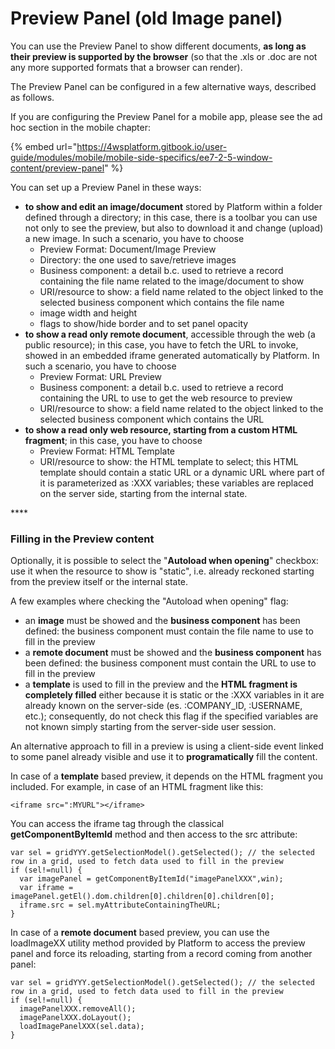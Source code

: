 # Preview Panel \(old Image panel\)

You can use the Preview Panel to show different documents, **as long as their preview is supported by the browser** \(so that the .xls or .doc are not any more supported formats that a browser can render\).

The Preview Panel can be configured in a few alternative ways, described as follows. 

If you are configuring the Preview Panel for a mobile app, please see the ad hoc section in the mobile chapter:

{% embed url="https://4wsplatform.gitbook.io/user-guide/modules/mobile/mobile-side-specifics/ee7-2-5-window-content/preview-panel" %}

You can set up a Preview Panel in these ways:

* **to show and edit an image/document** stored by Platform within a folder defined through a directory; in this case, there is a toolbar you can use not only to see the preview, but also to download it and change \(upload\) a new image. In such a scenario, you have to choose 
  * Preview Format: Document/Image Preview
  * Directory: the one used to save/retrieve images
  * Business component: a detail b.c. used to retrieve a record containing the file name related to the image/document to show
  * URI/resource to show: a field name related to the object linked to the selected business component which contains the file name
  * image width and height
  * flags to show/hide border and to set panel opacity
* **to show a read only remote document**, accessible through the web \(a public resource\); in this case, you have to fetch the URL to invoke, showed in an embedded iframe generated automatically by Platform. In such a scenario, you have to choose 
  * Preview Format: URL Preview
  * Business component: a detail b.c. used to retrieve a record containing the URL to use to get the web resource to preview
  * URI/resource to show: a field name related to the object linked to the selected business component which contains the URL
* **to show a read only web resource, starting from a custom HTML fragment**; in this case, you have to choose 
  * Preview Format: HTML Template
  * URI/resource to show: the HTML template to select; this HTML template should contain a static URL or a dynamic URL where part of it is parameterized as :XXX variables; these variables are replaced on the server side, starting from the internal state.

\*\*\*\*

### **Filling in the Preview content**

Optionally, it is possible to select the "**Autoload when opening**" checkbox: use it when the resource to show is "static", i.e. already reckoned starting from the preview itself or the internal state. 

A few examples where checking the "Autoload when opening" flag:

* an **image** must be showed and the **business component** has been defined: the business component must contain the file name to use to fill in the preview
* a **remote document** must be showed and the **business component** has been defined: the business component must contain the URL to use to fill in the preview
* a **template** is used to fill in the preview and the **HTML fragment is completely filled** either because it is static or the :XXX variables in it are already known on the server-side \(es. :COMPANY\_ID, :USERNAME, etc.\); consequently, do not check this flag if the specified variables are not known simply starting from the server-side user session.

An alternative approach to fill in a preview is using a client-side event linked to some panel already visible and use it to **programatically** fill the content.

In case of a **template** based preview, it depends on the HTML fragment you included. For example, in case of an HTML fragment like this:

```text
<iframe src=":MYURL"></iframe>
```

You can access the iframe tag through the classical **getComponentByItemId** method and then access to the src attribute:

```text
var sel = gridYYY.getSelectionModel().getSelected(); // the selected row in a grid, used to fetch data used to fill in the preview
if (sel!=null) {
  var imagePanel = getComponentByItemId("imagePanelXXX",win);
  var iframe = imagePanel.getEl().dom.children[0].children[0].children[0];
  iframe.src = sel.myAttributeContainingTheURL;
}
```



In case of a **remote document** based preview, you can use the loadImageXX utility method provided by Platform to access the preview panel and force its reloading, starting from a record coming from another panel:

```text
var sel = gridYYY.getSelectionModel().getSelected(); // the selected row in a grid, used to fetch data used to fill in the preview
if (sel!=null) {
  imagePanelXXX.removeAll();
  imagePanelXXX.doLayout();
  loadImagePanelXXX(sel.data);
}
```



